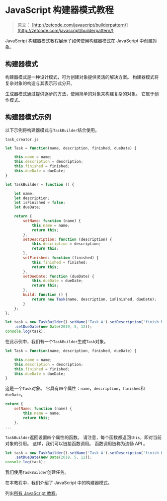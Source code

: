 # JavaScript 构建器模式教程

> 原文： [http://zetcode.com/javascript/builderpattern/](http://zetcode.com/javascript/builderpattern/)

JavaScript 构建器模式教程展示了如何使用构建器模式在 JavaScript 中创建对象。

## 构建器模式

构建器模式是一种设计模式，可为创建对象提供灵活的解决方案。 构建器模式将复杂对象的构造与其表示形式分开。

生成器模式通过提供逐步的方法，使用简单的对象来构建复杂的对象。 它属于创作模式。

## 构建器模式示例

以下示例将构建器模式与`TaskBuilder`结合使用。

`task_creator.js`

```js
let Task = function(name, description, finished, dueDate) {

    this.name = name;
    this.description = description;
    this.finished = finished;
    this.dueDate = dueDate;
}

let TaskBuilder = function () {

    let name;
    let description;
    let isFinished = false;
    let dueDate;

    return {
        setName: function (name) {
            this.name = name;
            return this;
        },
        setDescription: function (description) {
            this.description = description;
            return this;
        },
        setFinished: function (finished) {
            this.finished = finished;
            return this;
        },
        setDueDate: function (dueDate) {
            this.dueDate = dueDate;
            return this;
        },
        build: function () {
            return new Task(name, description, isFinished, dueDate);
        }
    };
};

let task = new TaskBuilder().setName('Task A').setDescription('finish book')
    .setDueDate(new Date(2019, 5, 12));
console.log(task);

```

在此示例中，我们有一个`TaskBuilder`生成`Task`对象。

```js
let Task = function(name, description, finished, dueDate) {

    this.name = name;
    this.description = description;
    this.finished = finished;
    this.dueDate = dueDate;
}

```

这是一个`Task`对象。 它具有四个属性：`name`，`description`，`finished`和`dueDate`。

```js
return {
    setName: function (name) {
        this.name = name;
        return this;
    },
...    

```

`TaskBuilder`返回设置四个属性的函数。 请注意，每个函数都返回`this`，即对当前对象的引用。 这样，我们可以链接函数调用。 函数调用链称为流畅 API 。

```js
let task = new TaskBuilder().setName('Task A').setDescription('finish book')
    .setDueDate(new Date(2019, 5, 12));
console.log(task);

```

我们使用`TaskBuilder`创建任务。

在本教程中，我们介绍了 JavaScript 中的构建器模式。

列出[所有 JavaScript 教程](/all/#js)。